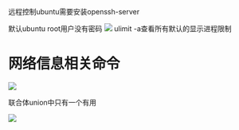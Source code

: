 远程控制ubuntu需要安装openssh-server

默认ubuntu root用户没有密码
![](Pasted%20image%2020230226151051.png)
ulimit -a查看所有默认的显示进程限制

# 网络信息相关命令
![](Pasted%20image%2020230227192515.png)

联合体union中只有一个有用

![](Pasted%20image%2020230227220728.png)

